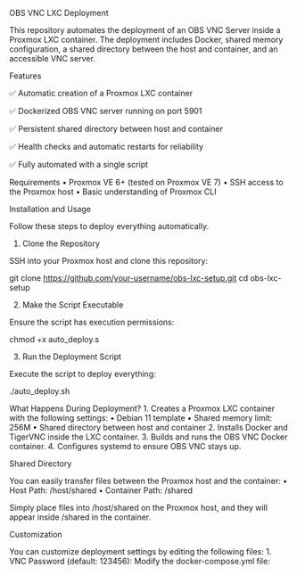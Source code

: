 OBS VNC LXC Deployment

This repository automates the deployment of an OBS VNC Server inside a Proxmox LXC container. The deployment includes Docker, shared memory configuration, a shared directory between the host and container, and an accessible VNC server.

Features

✅ Automatic creation of a Proxmox LXC container

✅ Dockerized OBS VNC server running on port 5901

✅ Persistent shared directory between host and container

✅ Health checks and automatic restarts for reliability

✅ Fully automated with a single script


Requirements
	•	Proxmox VE 6+ (tested on Proxmox VE 7)
	•	SSH access to the Proxmox host
	•	Basic understanding of Proxmox CLI


Installation and Usage

Follow these steps to deploy everything automatically.

1. Clone the Repository

SSH into your Proxmox host and clone this repository:


git clone https://github.com/your-username/obs-lxc-setup.git
cd obs-lxc-setup

2. Make the Script Executable

Ensure the script has execution permissions:

chmod +x auto_deploy.s

3. Run the Deployment Script

Execute the script to deploy everything:

./auto_deploy.sh



What Happens During Deployment?
	1.	Creates a Proxmox LXC container with the following settings:
	•	Debian 11 template
	•	Shared memory limit: 256M
	•	Shared directory between host and container
	2.	Installs Docker and TigerVNC inside the LXC container.
	3.	Builds and runs the OBS VNC Docker container.
	4.	Configures systemd to ensure OBS VNC stays up.




Shared Directory

You can easily transfer files between the Proxmox host and the container:
	•	Host Path: /host/shared
	•	Container Path: /shared

Simply place files into /host/shared on the Proxmox host, and they will appear inside /shared in the container.




Customization

You can customize deployment settings by editing the following files:
	1.	VNC Password (default: 123456):
Modify the docker-compose.yml file:
